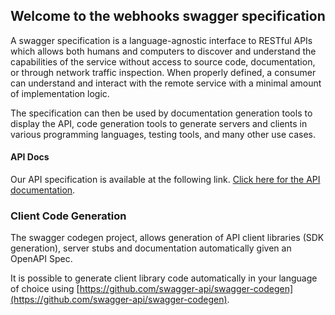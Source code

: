 ## Welcome to the webhooks swagger specification

A swagger specification is a language-agnostic interface to RESTful APIs which allows both humans and computers to discover and understand the capabilities of the service without access to source code, documentation, or through network traffic inspection. When properly defined, a consumer can understand and interact with the remote service with a minimal amount of implementation logic.

The specification can then be used by documentation generation tools to display the API, code generation tools to generate servers and clients in various programming languages, testing tools, and many other use cases.

#### API Docs
Our API specification is available at the following link. [Click here for the API documentation](https://sentenial.github.io/webhooks-swagger/docs/redoc.html). 

### Client Code Generation 
The swagger codegen project, allows generation of API client libraries (SDK generation), server stubs and documentation automatically given an OpenAPI Spec. 

It is possible to generate client library code automatically in your language of choice using [https://github.com/swagger-api/swagger-codegen](https://github.com/swagger-api/swagger-codegen). 
